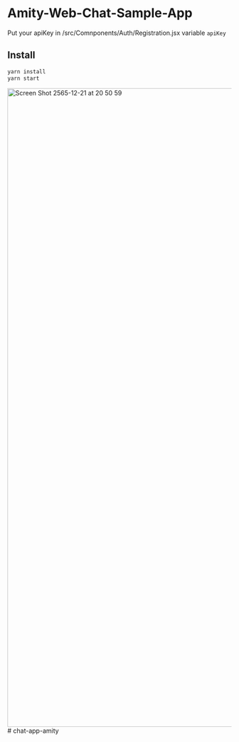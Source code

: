 # Amity-Web-Chat-Sample-App

Put your apiKey in /src/Comnponents/Auth/Registration.jsx variable `apiKey`

## Install

```bash
yarn install
yarn start
```


<img width="1435" alt="Screen Shot 2565-12-21 at 20 50 59" src="https://user-images.githubusercontent.com/112688936/208930189-944e4841-90cb-4d1c-b874-9be99278ca26.png">
# chat-app-amity

